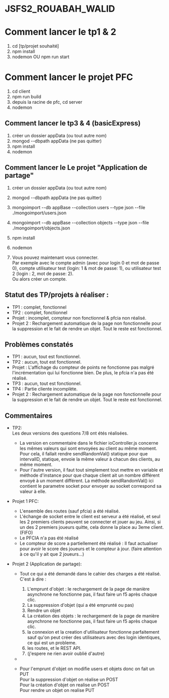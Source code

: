# JSFS2_ROUABAH_WALID

# **Comment lancer le tp1 & 2**
1) cd [tp/projet souhaité]  
2) npm install  
3) nodemon OU npm run start

# **Comment lancer le projet PFC**
1) cd client
2) npm run build
3) depuis la racine de pfc, cd server
4) nodemon

## **Comment lancer le tp3 & 4 (basicExpress)** 
1) créer un dossier appData (ou tout autre nom)
2) mongod --dbpath appData (ne pas quitter)
3) npm install
4) nodemon


## **Comment lancer le Le projet "Application de partage"**
1) créer un dossier appData (ou tout autre nom)
2) mongod --dbpath appData (ne pas quitter)

3) mongoimport --db appBase --collection users --type json --file ./mongoimport/users.json
4) mongoimport --db appBase --collection objects --type json --file ./mongoimport/objects.json
6) npm install
7) nodemon
8) Vous pouvez maintenant vous connecter.   
Par exemple avec le compte admin (avec pour login 0 et mot de passe 0), compte utilisateur test (login: 1 & mot de passe: 1), ou utilisateur test 2 (login : 2, mot de passe: 2).  
Ou alors créer un compte.

## Statut des TP/projets à réaliser :
- TP1 : complet, fonctionnel
- TP2 : complet, fonctionnel
- Projet : incomplet, compteur non fonctionnel & pfcia non réalisé.
- Projet 2 : Rechargement automatique de la page non fonctionnelle pour la suppression et le fait de rendre un objet. Tout le reste est fonctionnel.

## Problèmes constatés
- TP1 : aucun, tout est fonctionnel.
- TP2 : aucun, tout est fonctionnel.
- Projet : L'affichage du compteur de points ne fonctionne pas malgré l'incrémentation qui lui fonctionne bien. De plus, le pfcia n'a pas été réalisé.
- TP3 : aucun, tout est fonctionnel.
- TP4 : Partie cliente incomplète.
- Projet 2 : Rechargement automatique de la page non fonctionnelle pour la suppression et le fait de rendre un objet. Tout le reste est fonctionnel.

## Commentaires
- TP2:   
    Les deux versions des questions 7/8 ont étés réalisées.
    - La version en commentaire dans le fichier ioController.js concerne les mêmes valeurs qui sont envoyées au client au même moment. Pour cela, il fallait rendre sendRandomVal() statique pour que intervalID, statique, envoie la même valeur à chacun des clients, au même moment.
    - Pour l'autre version, il faut tout simplement tout mettre en variable et méthode d'instance pour que chaque client ait un nombre différent envoyé à un moment différent. La méthode sendRandomVal() ici contient le parametre socket pour envoyer au socket correspond sa valeur à elle.


- Projet 1 PFC:
  - L'ensemble des routes (sauf pfcia) a été réalisé.
  - L'échange de socket entre le client est serveur a été réalisé, et seul les 2 premiers clients peuvent se connecter et jouer au jeu. Ainsi, si un des 2 premiers joueurs quitte, cela donne la place au 3eme client. (FIFO)
  - Le PFCIA n'a pas été réalisé
  - Le compteur de score a partiellement été réalisé : Il faut actualiser pour avoir le score des joueurs et le compteur à jour. (faire attention à ce qu'il y ait que 2 joueurs...)


- Projet 2 (Application de partage):
  - Tout ce qui a été demandé dans le cahier des charges a été réalisé. C'est à dire :
    1) L'emprunt d'objet : le rechargement de la page de manière asynchrone ne fonctionne pas, il faut faire un f5 après chaque clic.
    2) La suppression d'objet (qui a été emprunté ou pas)
    3) Rendre un objet
    4) La création des objets : le rechargement de la page de manière asynchrone ne fonctionne pas, il faut faire un f5 après chaque clic.
    5) la connexion et la creation d'utilisateur fonctionne parfaitement sauf qu'on peut créer des utilisateurs avec des login identiques, ce qui est un probleme.
    6) les routes, et le REST API.
    7) (j'espere ne rien avoir oublié d'autre)  
  -

  - Pour l'emprunt d'objet on modifie users et objets donc on fait un PUT  
    Pour la suppression d'objet on réalise un POST  
    Pour la création d'objet on realise un POST  
    Pour rendre un objet on realise PUT